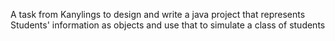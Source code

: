 A task from Kanylings to design and write a java project that represents Students' information as objects and use that to simulate a class of students
